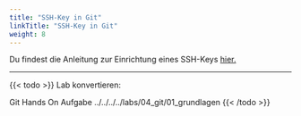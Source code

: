 ```yaml
---
title: "SSH-Key in Git"
linkTitle: "SSH-Key in Git"
weight: 8
---
```


Du findest die Anleitung zur Einrichtung eines SSH-Keys [hier.](../../../01_tools/02_source-repositories//01_personal-bitbucket/)

---

{{< todo >}}
Lab konvertieren:

Git Hands On Aufgabe
../../../../labs/04_git/01_grundlagen
{{< /todo >}}
